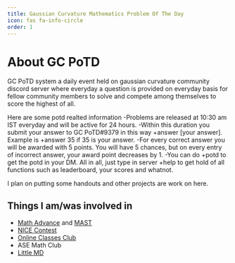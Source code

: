 ```yaml
---
title: Gaussian Curvature Mathematics Problem Of The Day
icon: fas fa-info-circle
order: 1
---
```


# About GC PoTD
GC PoTD system a daily event held on gaussian curvature community discord server where everyday a question is provided on everyday basis for fellow community members to solve and compete among themselves to score the highest of all.

Here are some potd realted information
-Problems are released at 10:30 am IST everyday and will be active for 24 hours. 
-Within this duration you submit your answer to GC PoTD#9379 in this way +answer [your answer]. Example is +answer 35 if 35 is your answer.
-For every correct answer you will be awarded with 5 points. You will have 5 chances, but on every entry of incorrect answer, your award point decreases by 1.
-You can do +potd to get the potd in your DM. All in all, just type in server +help to get hold of all functions such as leaderboard, your scores and whatnot.

I plan on putting some handouts and other projects are work on here.

## Things I am/was involved in
- [Math Advance](https://mathadvance.org/) and [MAST](https://mast.mathadvance.org/)
- [NICE Contest](https://www.nicecontest.xyz/)
- [Online Classes Club](https://onlineclassesclub.github.io/)
- ASE Math Club
- [Little MD](https://littlemeddegree.wixsite.com/medcamp)
